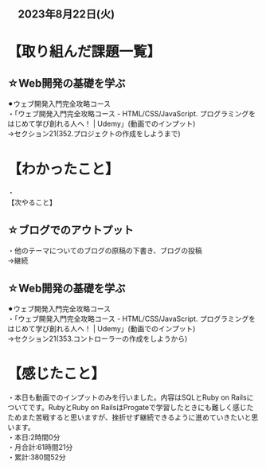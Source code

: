 ## 　2023年8月22日(火)
# 【取り組んだ課題一覧】
## ☆Web開発の基礎を学ぶ
⚫︎ウェブ開発入門完全攻略コース<br>
・「ウェブ開発入門完全攻略コース - HTML/CSS/JavaScript. プログラミングをはじめて学び創れる人へ！ | Udemy」(動画でのインプット)<br>
→セクション21(352.プロジェクトの作成をしようまで)<br>
# 【わかったこと】
・<br>
【次やること】
## ☆ブログでのアウトプット
・他のテーマについてのブログの原稿の下書き、ブログの投稿<br>
→継続<br>
## ☆Web開発の基礎を学ぶ
⚫︎ウェブ開発入門完全攻略コース<br>
・「ウェブ開発入門完全攻略コース - HTML/CSS/JavaScript. プログラミングをはじめて学び創れる人へ！ | Udemy」(動画でのインプット)<br>
→セクション21(353.コントローラーの作成をしようから)<br>
# 【感じたこと】
・本日も動画でのインプットのみを行いました。内容はSQLとRuby on Railsについてです。RubyとRuby on RailsはProgateで学習したときにも難しく感じたためまた苦戦すると思いますが、挫折せず継続できるように進めていきたいと思います。<br>
・本日:2時間0分<br>
・月合計:61時間21分<br>
・累計:380間52分<br>
